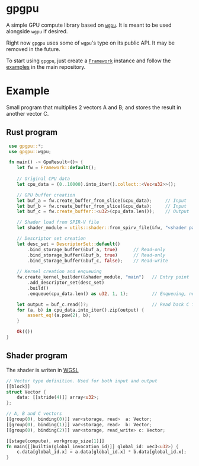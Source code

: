 # gpgpu

<!-- cargo-sync-readme start -->

A simple GPU compute library based on [`wgpu`](https://github.com/gfx-rs/wgpu).
It is meant to be used alongside `wgpu` if desired.

Right now `gpgpu` uses some of `wgpu`'s type on its public API.
It may be removed in the future.

To start using `gpgpu`, just create a [`Framework`](https://docs.rs/gpgpu/latest/gpgpu/struct.Framework.html) instance
and follow the [examples](https://github.com/UpsettingBoy/gpgpu-rs) in the main repository.

# Example
Small program that multiplies 2 vectors A and B; and stores the
result in another vector C.
## Rust program
```rust
 use gpgpu::*;
 use gpgpu::wgpu;

 fn main() -> GpuResult<()> {
    let fw = Framework::default();
    
    // Original CPU data
    let cpu_data = (0..10000).into_iter().collect::<Vec<u32>>();

    // GPU buffer creation
    let buf_a = fw.create_buffer_from_slice(&cpu_data);     // Input
    let buf_b = fw.create_buffer_from_slice(&cpu_data);     // Input
    let buf_c = fw.create_buffer::<u32>(cpu_data.len());    // Output

    // Shader load from SPIR-V file
    let shader_module = utils::shader::from_spirv_file(&fw, "<shader path>")?;

    // Descriptor set creation
    let desc_set = DescriptorSet::default()
        .bind_storage_buffer(&buf_a, true)      // Read-only
        .bind_storage_buffer(&buf_b, true)      // Read-only
        .bind_storage_buffer(&buf_c, false);    // Read-write
    
    // Kernel creation and enqueuing
    fw.create_kernel_builder(&shader_module, "main")   // Entry point
        .add_descriptor_set(desc_set)                      
        .build()
        .enqueue(cpu_data.len() as u32, 1, 1);         // Enqueuing, not very optimus 😅

    let output = buf_c.read()?;                        // Read back C from GPU
    for (a, b) in cpu_data.into_iter().zip(output) {
        assert_eq!(a.pow(2), b);
    }

    Ok(())
}
```

## Shader program
The shader is writen in [WGSL](https://gpuweb.github.io/gpuweb/wgsl/)
```rust
// Vector type definition. Used for both input and output
[[block]]
struct Vector {
    data: [[stride(4)]] array<u32>;
};

// A, B and C vectors
[[group(0), binding(0)]] var<storage, read>  a: Vector;
[[group(0), binding(1)]] var<storage, read>  b: Vector;
[[group(0), binding(2)]] var<storage, read_write> c: Vector;

[[stage(compute), workgroup_size(1)]]
fn main([[builtin(global_invocation_id)]] global_id: vec3<u32>) {
    c.data[global_id.x] = a.data[global_id.x] * b.data[global_id.x];
}
```


<!-- cargo-sync-readme end -->